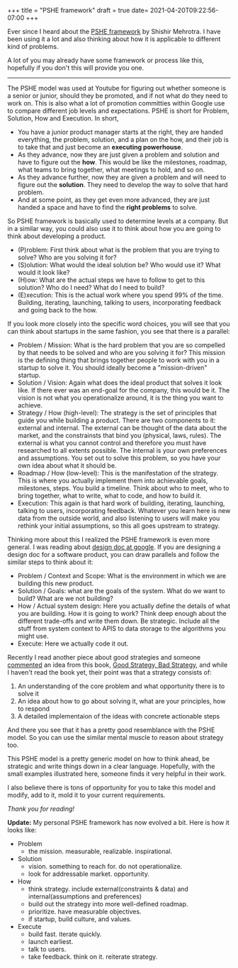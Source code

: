 +++
title = "PSHE framework"
draft = true
date= 2021-04-20T09:22:56-07:00
+++

Ever since I heard about the [PSHE framework](https://youtu.be/MopkTrQMx1A?t=2986) by Shishir Mehrotra. I have been using it a lot and also thinking about how it is applicable to different kind of problems.

A lot of you may already have some framework or process like this, hopefully if you don't this will provide you one.

* * *

The PSHE model was used at Youtube for figuring out whether someone is a senior or junior, should they be promoted, and if not what do they need to work on. This is also what a lot of promotion committies within Google use to compare different job levels and expectations.
PSHE is short for Problem, Solution, How and Execution. In short,  
- You have a junior product manager starts at the right, they are handed everything, the problem, solution, and a plan on the how, and their job is to take that and just become an **executing powerhouse**.
- As they advance, now they are just given a problem and solution and have to figure out the **how**. This would be like the milestones, roadmap, what teams to bring together, what meetings to hold, and so on. 
- As they advance further, now they are given a problem and will need to figure out the **solution**. They need to develop the way to solve that hard problem.
- And at some point, as they get even more advanced, they are just handed a space and have to find the **right problems** to solve.

So PSHE framework is basically used to determine levels at a company. But in a similar way, you could also use it to think about how you are going to think about developing a product.
- (P)roblem: First think about what is the problem that you are trying to solve? Who are you solving it for?
- (S)olution: What would the ideal solution be? Who would use it? What would it look like? 
- (H)ow: What are the actual steps we have to follow to get to this solution? Who do I need? What do I need to build?
- (E)xecution: This is the actual work where you spend 99% of the time. Building, iterating, launching, talking to users, incorporating feedback and going back to the how.


If you look more closely into the specific word choices, you will see that you can think about startups in the same fashion, you see that there is a parallel:
- Problem / Mission: What is the hard problem that you are so compelled by that needs to be solved and who are you solving it for? This mission is the defining thing that brings together people to work with you in a startup to solve it. You should ideally become a "mission-driven" startup.
- Solution / Vision: Again what does the ideal product that solves it look like. If there ever was an end-goal for the company, this would be it. The vision is not what you operationalize around, it is the thing you want to achieve.
- Strategy / How (high-level): The strategy is the set of principles that guide you while building a product. There are two components to it: external and internal. The external can be thought of the data about the market, and the constrainsts that bind you (physical, laws, rules). The external is what you cannot control and therefore you must have researched to all extents possible. The internal is your own preferences and assumptions. You set out to solve this problem, so you have your own idea about what it should be.
- Roadmap / How (low-level): This is the manifestation of the strategy. This is where you actually implement them into achievable goals, milestones, steps. You build a timeline. Think about who to meet, who to bring together, what to write, what to code, and how to build it.
- Execution: This again is that hard work of building, iterating, launching, talking to users, incorporating feedback. Whatever you learn here is new data from the outside world, and also listening to users will make you rethink your initial assumptions, so this all goes upstream to strategy.



Thinking more about this I realized the PSHE framework is even more general. I was reading about [design doc at google](https://www.industrialempathy.com/posts/design-docs-at-google/). If you are designing a design doc for a software product, you can draw parallels and follow the similar steps to think about it:
- Problem / Context and Scope: What is the environment in which we are building this new product.
- Solution / Goals: what are the goals of the system. What do we want to build? What are we not building?
- How / Actual system design: Here you actually define the details of what you are building. How it is going to work? Think deep enough about the different trade-offs and write them down. Be strategic. Include all the stuff from system context to APIS to data storage to the algorithms you might use. 
- Execute: Here we actually code it out.

Recently I read another piece about good strategies and someone [commented](https://news.ycombinator.com/item?id=21782892) an idea from this book, [Good Strategy, Bad Strategy](https://www.amazon.com/Good-Strategy-Bad-difference-matters/dp/1781256179/ref=asc_df_1781256179/?tag=hyprod-20&linkCode=df0&hvadid=312407247347&hvpos=&hvnetw=g&hvrand=11383423260188233305&hvpone=&hvptwo=&hvqmt=&hvdev=c&hvdvcmdl=&hvlocint=&hvlocphy=9031928&hvtargid=pla-566591824724&psc=1), and
while I haven't read the book yet, their point was that a strategy consists of:
1. An understanding of the core problem and what opportunity there is to solve it
2. An idea about how to go about solving it, what are your principles, how to respond
3. A detailed implementaion of the ideas with concrete actionable steps

And there you see that it has a pretty good resemblance with the PSHE model. So you can use the similar mental muscle to reason about strategy too.

This PSHE model is a pretty generic model on how to think ahead, be strategic and write things down in a clear language. Hopefully, with the small examples illustrated here, someone finds it very helpful in their work. 

I also believe there is tons of opportunity for you to take this model and modify, add to it, mold it to your current requirements.

*Thank you for reading!*

**Update:**
My personal PSHE framework has now evolved a bit. Here is how it looks like:
- Problem 
  + the mission. measurable, realizable. inspirational.
- Solution
  + vision. something to reach for. do not operationalize.
  + look for addressable market. opportunity.
- How
  + think strategy. include external(constraints & data) and internal(assumptions and preferences)
  + build out the strategy into more well-defined roadmap.
  + prioritize. have measurable objectives.
  + if startup, build culture, and values.
- Execute
  + build fast. iterate quickly. 
  + launch earliest. 
  + talk to users.
  + take feedback. think on it. reiterate strategy.


